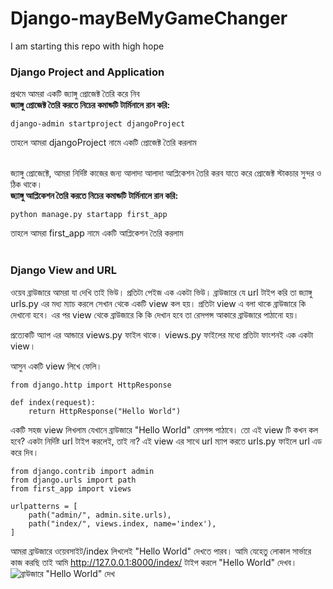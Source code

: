 # Django-mayBeMyGameChanger
 I am starting this repo with high hope
### Django Project and Application
প্রথমে আমরা একটি জ্যাঙ্গু প্রোজেক্ট তৈরি করে নিব <br>
**জ্যাঙ্গু প্রোজেক্ট তৈরি করতে নিচের কমান্ডটি টার্মিনালে রান করি:**

    django-admin startproject djangoProject

তাহলে আমরা djangoProject নামে একটি প্রোজেক্ট তৈরি করলাম <br><br>


জ্যাঙ্গু প্রোজেক্টে, আমরা নির্দিষ্ট কাজের জন্য আলাদা আলাদা আপ্লিকেশন তৈরি করব যাতে করে প্রোজেক্ট স্টাকচার সুন্দর ও ঠিক থাকে।<br>
**জ্যাঙ্গু আপ্লিকেশন তৈরি করতে নিচের কমান্ডটি টার্মিনালে রান করি:**

    python manage.py startapp first_app

তাহলে আমরা first_app নামে একটি আপ্লিকেশন তৈরি করলাম <br><br>

### Django View and URL
ওয়েব ব্রাউজারে আমরা যা দেখি তাই ভিউ। প্রতিটা পেইজ এক একটা ভিউ। 
ব্রাউজারে যে url টাইপ করি তা জ্যাঙ্গু urls.py এর মধ্য ম্যাচ করলে সেখান থেকে একটি view কল হয়। প্রতিটা view এ বলা থাকে ব্রাউজারে কি দেখানো হবে।
এর পর view থেকে ব্রাউজারে কি কি দেখান হবে তা রেসপন্স আকারে ব্রাউজারে পাঠানো হয়।<br>

প্রত্যেকটি অ্যাপ এর আন্ডারে views.py ফাইল থাকে। views.py ফাইলের মধ্যে প্রতিটা ফাংশনই এক একটা view। 

আসুন একটি view লিখে ফেলি।

    from django.http import HttpResponse

    def index(request):
        return HttpResponse("Hello World")

একটি সহজ view লিখলাম যেখানে ব্রাউজারে "Hello World" রেসপন্স পাঠাবে। 
তো এই view টি কখন কল হবে? একটা নির্দিষ্ট url টাইপ করলেই, তাই না? এই view এর সাথে url ম্যাপ করতে urls.py ফাইলে url এড করে দিব।

    from django.contrib import admin
    from django.urls import path
    from first_app import views
    
    urlpatterns = [
        path("admin/", admin.site.urls),
        path("index/", views.index, name='index'),
    ]

আমরা ব্রাউজারে ওয়েবসাইট/index লিখলেই "Hello World" দেখতে পারব। আমি যেহেতু লোকাল সার্ভারে কাজ করছি তাই আমি http://127.0.0.1:8000/index/ টাইপ করলে "Hello World" দেখব। 
![](https://github.com/mdforhadcse/Django-mayBeMyGameChanger/blob/main/readme_images/Screenshot%202022-08-07%20at%2010.29.48%20AM.png 'ব্রাউজারে "Hello World" দেখ')
